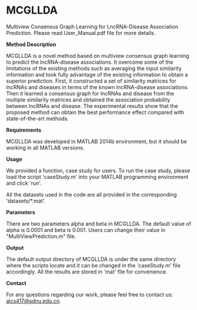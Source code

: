 # MCGLLDA

Multiview Consensus Graph Learning for LncRNA-Disease Association Prediction.
Please read User_Manual.pdf file for more details.

**Method Description**

MCGLLDA is a novel method based on multiview consensus graph learning to predict the lncRNA-disease associations. It overcome some of the limitations of the existing methods such as averaging the input similarity information and took fully advantage of the existing information to obtain a superior prediction. First, it constructed a set of similarity matrices for lncRNAs and diseases in terms of the known lncRNA-disease associations. Then it learned a consensus graph for lncRNAs and disease from the multiple similarity matrices and obtained the association probability between lncRNAs and disease. The experimental results show that the proposed method can obtain the best performance effect compared with state-of-the-art methods.

**Requirements**

MCGLLDA was developed in MATLAB 2014b environment, but it should be working in all MATLAB versions. 

**Usage**

We provided a function, case study for users. To run the case study, please load the script 'caseStudy.m' into your MATLAB programming environment and click 'run'. 

All the datasets used in the code are all provided in the corresponding 'datasets/*.mat'.

**Parameters**

There are two parameters alpha and beta in MCGLLDA. The default value of alpha is 0.0001 and beta is 0.001. Users can change their value in "MultiViewPrediction.m" file.

**Output**

The default output directory of MCGLLDA is under the same directory where the scripts locate and it can be changed in the 'caseStudy.m' file accordingly. All the results are stored in 'mat' file for convenience.

**Contact**

For any questions regarding our work, please feel free to contact us: alcs417@sdnu.edu.cn.
